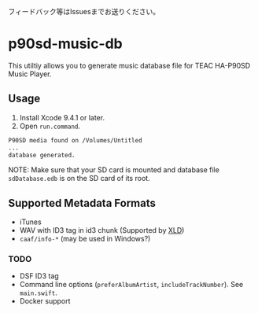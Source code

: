 フィードバック等はIssuesまでお送りください。

# p90sd-music-db

This utiltiy allows you to generate music database file for TEAC HA-P90SD Music Player.


## Usage

1. Install Xcode 9.4.1 or later.
2. Open `run.command`.

```sh
P90SD media found on /Volumes/Untitled
...
database generated.
```

NOTE: Make sure that your SD card is mounted and database file `sdDatabase.edb` is on the SD card of its root.


## Supported Metadata Formats

* iTunes
* WAV with ID3 tag in id3 chunk (Supported by [XLD](http://tmkk.undo.jp/xld/index_e.html))
* `caaf/info-*` (may be used in Windows?)

### TODO

* DSF ID3 tag
* Command line options (`preferAlbumArtist`, `includeTrackNumber`). See `main.swift`.
* Docker support
